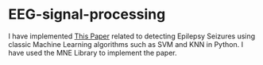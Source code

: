 # EEG-signal-processing
I have implemented [This Paper](https://ieeexplore.ieee.org/abstract/document/8785984) related to detecting Epilepsy Seizures using classic Machine Learning algorithms such as SVM and KNN in Python. I have used the MNE Library to implement the paper. 
